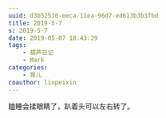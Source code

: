 ```yaml
---
uuid: d3b52510-eeca-11ea-96d7-ed613b3b3fbd
title: 2019-5-7
s: 2019-5-7
date: 2019-05-07 18:43:29
tags:
	- 葫芦日记
	- Mark
categories:
	- 育儿
coauthor: liupeixin
---
```


瞌睡会揉眼睛了，趴着头可以左右转了。
